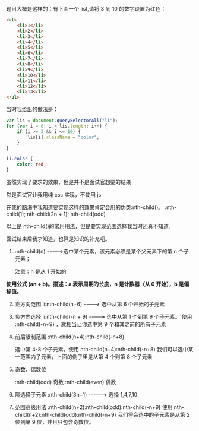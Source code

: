 题目大概是这样的：有下面一个 list,请将 3 到 10 的数字设置为红色：

```html
<ul>
    <li>1</li>
    <li>2</li>
    <li>3</li>
    <li>4</li>
    <li>5</li>
    <li>6</li>
    <li>7</li>
    <li>8</li>
    <li>9</li>
    <li>10</li>
    <li>11</li>
    <li>12</li>
    <li>13</li>
</ul>
```

当时我给出的做法是：

```js
var lis = document.querySelectorAll("li");
for (var i = 0; i < lis.length; i++) {
    if (i >= 3 && i <= 10) {
        lis[i].className = "color";
    }
}
```

```css
li.color {
    color: red;
}
```

虽然实现了要求的效果，但是并不是面试官想要的结果

然是面试官让我用纯 css 实现，不使用 js

在我的脑海中我知道要实现这样的效果肯定会用的伪类:nth-child()。
:nth-child(1); nth-child(2n + 1); nth-child(odd)

以上是 nth-child()的常用用法，但是要实现范围选择我当时还真不知道。

面试结束后我才知道，也算是知识的补充吧。

1. :nth-child(n) ---->选中某个元素，该元素必须是某个父元素下的第 n 个子元素；

    注意：n 是从 1 开始的

**使用公式 (an + b)。描述：a 表示周期的长度，n 是计数器（从 0 开始），b 是偏移值。**

2. 正方向范围
   li:nth-child(n+6) ----> 选中从第 6 个开始的子元素

3. 负方向选择
   li:nth-child(-n + 9) ----> 选中从第 1 个到第 9 个子元素。
   使用 :nth-child(-n+9) ，就相当让你选中第 9 个和其之前的所有子元素

4. 前后限制范围
   :nth-child(n+4):nth-child(-n+8)

    选中第 4-8 个子元素。使用 nth-child(n+4):nth-child(-n+8) 我们可以选中某一范围内子元素，上面的例子里是从第 4 个到第 8 个子元素

5. 奇数、偶数位

    :nth-child(odd) 奇数
    :nth-child(even) 偶数

6. 隔选择子元素
   :nth-child(3n+1) -----> 选择 1,4,7,10

7. 范围高级用法
   :nth-child(n+2):nth-child(odd):nth-child(-n+9)
   使用 nth-child(n+2):nth-child(odd):nth-child(-n+9) 我们将会选中的子元素是从第 2 位到第 9 位，并且只包含奇数位。
